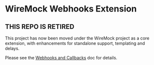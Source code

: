 # WireMock Webhooks Extension

## THIS REPO IS RETIRED

This project has now been moved under the WireMock project as a core extension, with
enhancements for standalone support, templating and delays.

Please see the [Webhooks and Callbacks](http://wiremock.org/docs/webhooks-and-callbacks/) doc for details.

